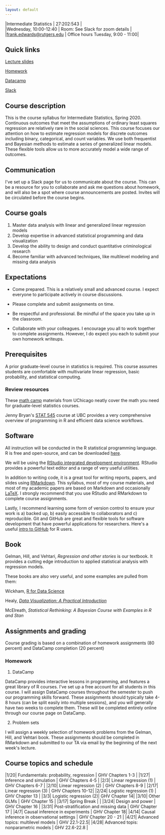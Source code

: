 ```yaml
---
layout: default
---
```


|Intermediate Statistics   | 27:202:543  |  
|Wednesday, 10:00-12:40   | Room: See Slack for zoom details  |
|frank.edwards@rutgers.edu | Office hours Tuesday, 9:00 - 11:00|


## Quick links

[Lecture slides](https://github.com/f-edwards/intermediate_stats/tree/master/slides)

[Homework](https://github.com/f-edwards/intermediate_stats/tree/master/HW)

[Datacamp](https://learn.datacamp.com)

[Slack](https://rutgersinterm-idb9612.slack.com/)

## Course description

This is the course syllabus for Intermediate Statistics, Spring 2020. Continuous outcomes that meet the assumptions of ordinary least squares regression are relatively rare in the social sciences. This course focuses our attention on how to estimate regression models for discrete outcomes including binary, categorical, and count variables. We use both frequentist and Bayesian methods to estimate a series of generalized linear models. These flexible tools allow us to more accurately model a wide range of outcomes.

## Communication

I've set up a Slack page for us to communicate about the course. This can be a resource for you to collaborate and ask me questions about homework, and will also be a spot where course announcements are posted. Invites will be circulated before the course begins.

## Course goals

1. Master data analysis with linear and generalized linear regression models
2. Develop expertise in advanced statistical programming and data visualization 
3. Develop the ability to design and conduct quantitative criminological research
4. Become familiar with advanced techniques, like multilevel modeling and missing data analysis

## Expectations

- Come prepared. This is a relatively small and advanced course. I expect everyone to participate actively in course discussions.

- Please complete and submit assignments on time. 

- Be respectful and professional. Be mindful of the space you take up in the classroom.

- Collaborate with your colleagues. I encourage you all to work together to complete assignments. However, I do expect you each to submit your own homework writeups. 

## Prerequisites

A prior graduate-level course in statistics is required. This course assumes students are comfortable with multivariate linear regression, basic probability, and statistical computing.

### Review resources

These [math camp](https://github.com/math-camp/course) materials from UChicago neatly cover the math you need for graduate-level statistics courses.

Jenny Bryan's [STAT 545](http://stat545.com/) course at UBC provides a very comprehensive overview of programming in R and efficient data science workflows.

## Software

All instruction will be conducted in the R statistical programming language. R is free and open-source, and can be downloaded [here](https://cran.r-project.org/).

We will be using the [RStudio integrated development environment](https://www.rstudio.com/products/rstudio/download/). RStudio provides a powerful text editor and a range of very useful utilities. 

In addition to writing code, it is a great tool for writing reports, papers, and slides using [RMarkdown](https://rmarkdown.rstudio.com/lesson-1.html). This syllabus, most of my course materials, and most of my academic papers are based on Markdown and occasionally [LaTeX](https://www.overleaf.com/learn/latex/Learn_LaTeX_in_30_minutes). I strongly recommend that you use RStudio and RMarkdown to complete course assignments.  

Lastly, I recommend learning some form of version control to ensure your work is a) backed up, b) easily accessible to collaborators and c) reproducible. Git and GitHub are great and flexible tools for software development that have powerful applications for researchers. Here's a useful [intro to GitHub](https://happygitwithr.com/) for R users.

## Book

Gelman, Hill, and Vehtari,  *Regression and other stories* is our textbook. It provides a cutting edge introduction to applied statistical analysis with regression models. 

These books are also very useful, and some examples are pulled from them:

Wickham, [R for Data Science](https://r4ds.had.co.nz/) 

Healy, [*Data Visualization: A Practical Introduction*](http://socviz.co/index.html) 

McElreath, *Statistical Rethinking: A Bayesian Course with Examples in R and Stan*

## Assignments and grading

Course grading is based on a combination of homework assignments (80 percent) and DataCamp completion (20 percent)

### Homework

1. DataCamp

DataCamp provides interactive lessons in programming, and features a great library of R courses. I've set up a free account for all students in this course. I will assign DataCamp courses throughout the semester to push our programming skills forward. These assignments should typically take 4-8 hours (can be split easily into multiple sessions), and you will generally have two weeks to complete them. These will be completed entirely online through our course page on DataCamp. 

2. Problem sets

I will assign a weekly selection of homework problems from the Gelman, Hill, and Vehtari book. These assignments should be completed in RMarkdown and submitted to our TA via email by the beginning of the next week's lecture. 

## Course topics and schedule

|1/20| Fundamentals: probability, regression | GHV Chapters 1-3 |
|1/27| Inference and simulation | GHV Chapters 4-5 |
|2/3| Linear regression (1) | GHV Chapters 6-7 |
|2/10| Linear regression (2) | GHV Chapters 8-9 |
|2/17| Linear regression (3) | GHV Chapters 10-12|
|2/24| Logistic regression (1) | GHV Chapter 13 |
|3/3| Logistic regression (2)| GHV Chapter 14|
|3/10| Other GLMs | GHV Chapter 15  |
|3/17| Spring Break | |
|3/24| Design and power | GHV Chapter 16 |
|3/31| Post-stratification and missing data | GHV Chapter 17 |
|4/7| Causal inference in experiments | GHV Chapter 18|
|4/14| Causal inference in observational settings | GHV Chapter 20 - 21 |
|4/21| Advanced topics: multilevel models | GHV 22.1-22.5|
|4/28| Advanced topis: nonparametric models | GHV 22.6-22.8 |



